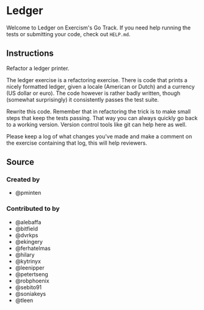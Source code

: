 # Ledger

Welcome to Ledger on Exercism's Go Track.
If you need help running the tests or submitting your code, check out `HELP.md`.

## Instructions

Refactor a ledger printer.

The ledger exercise is a refactoring exercise. There is code that prints a
nicely formatted ledger, given a locale (American or Dutch) and a currency (US
dollar or euro). The code however is rather badly written, though (somewhat
surprisingly) it consistently passes the test suite.

Rewrite this code. Remember that in refactoring the trick is to make small steps
that keep the tests passing. That way you can always quickly go back to a
working version.  Version control tools like git can help here as well.

Please keep a log of what changes you've made and make a comment on the exercise
containing that log, this will help reviewers.

## Source

### Created by

- @pminten

### Contributed to by

- @alebaffa
- @bitfield
- @dvrkps
- @ekingery
- @ferhatelmas
- @hilary
- @kytrinyx
- @leenipper
- @petertseng
- @robphoenix
- @sebito91
- @soniakeys
- @tleen